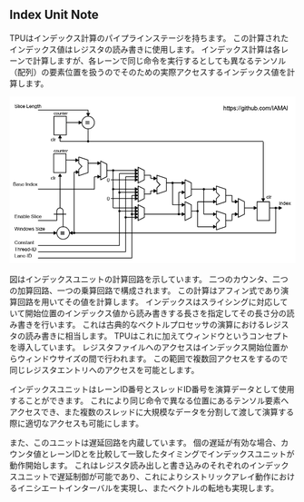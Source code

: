## Index Unit Note

TPUはインデックス計算のパイプラインステージを持ちます。
この計算されたインデックス値はレジスタの読み書きに使用します。
インデックス計算は各レーンで計算しますが、各レーンで同じ命令を実行するとしても異なるテンソル（配列）の要素位置を扱うのでそのための実際アクセスするインデックス値を計算します。


<div align="center">
  <img src="./TPU_IndexUnit.png"
       alt="HTML image alt text"
       title="インデックスユニットデータパス構成図"
       width="550px"
  />
</div>



図はインデックスユニットの計算回路を示しています。
二つのカウンタ、二つの加算回路、一つの乗算回路で構成されます。
この計算はアフィン式であり演算回路を用いてその値を計算します。
インデックスはスライシングに対応していて開始位置のインデックス値から読み書きする長さを指定してその長さ分の読み書きを行います。
これは古典的なベクトルプロセッサの演算におけるレジスタの読み書きに相当します。
TPUはこれに加えてウィンドウというコンセプトを導入しています。
レジスタファイルへのアクセスはインデックス開始位置からウィンドウサイズの間で行われます。
この範囲で複数回アクセスをするので同じレジスタエントリへのアクセスを可能とします。

インデックスユニットはレーンID番号とスレッドID番号を演算データとして使用することができます。
これにより同じ命令で異なる位置にあるテンソル要素へアクセスでき、また複数のスレッドに大規模なデータを分割して渡して演算する際に適切なアクセスも可能にします。

また、このユニットは遅延回路を内蔵しています。
個の遅延が有効な場合、カウンタ値とレーンIDとを比較して一致したタイミングでインデックスユニットが動作開始します。
これはレジスタ読み出しと書き込みのそれぞれのインデックスユニットで遅延制御が可能であり、これによりシストリックアレイ動作におけるイニシエートインターバルを実現し、またベクトルの転地も実現します。